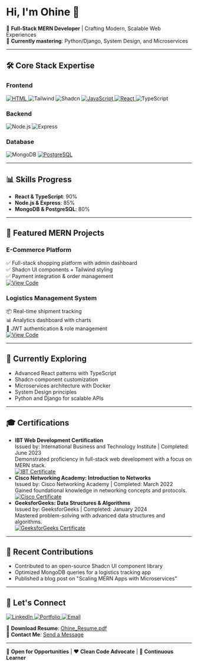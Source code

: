 # Hi, I'm Ohine 👋

🚀 **Full-Stack MERN Developer** | Crafting Modern, Scalable Web Experiences  
🌱 **Currently mastering**: Python/Django, System Design, and Microservices

---

## 🛠️ Core Stack Expertise

### **Frontend**
<div class="grid grid-cols-3 gap-2">
  <a href="https://github.com/YOUR_USERNAME" target="_blank">
    <img src="https://img.shields.io/badge/HTML-E34F26?style=for-the-badge&logo=html5&logoColor=white" alt="HTML">
  </a>
  <img src="https://img.shields.io/badge/Tailwind_CSS-38B2AC?style=for-the-badge&logo=tailwind-css&logoColor=white" alt="Tailwind">
  <img src="https://img.shields.io/badge/Shadcn/ui-000000?style=for-the-badge" alt="Shadcn">
  <a href="https://github.com/YOUR_USERNAME" target="_blank">
    <img src="https://img.shields.io/badge/JavaScript-F7DF1E?style=for-the-badge&logo=javascript&logoColor=black" alt="JavaScript">
  </a>
  <a href="https://github.com/YOUR_USERNAME" target="_blank">
    <img src="https://img.shields.io/badge/React-20232A?style=for-the-badge&logo=react&logoColor=61DAFB" alt="React">
  </a>
  <img src="https://img.shields.io/badge/TypeScript-3178C6?style=for-the-badge&logo=typescript&logoColor=white" alt="TypeScript">
</div>

### **Backend**
<div class="grid grid-cols-2 gap-2">
  <img src="https://img.shields.io/badge/Node.js-339933?style=for-the-badge&logo=nodedotjs&logoColor=white" alt="Node.js">
  <img src="https://img.shields.io/badge/Express.js-000000?style=for-the-badge&logo=express&logoColor=white" alt="Express">
</div>

### **Database**
<div class="grid grid-cols-2 gap-2">
  <img src="https://img.shields.io/badge/MongoDB-47A248?style=for-the-badge&logo=mongodb&logoColor=white" alt="MongoDB">
  <a href="https://github.com/YOUR_USERNAME" target="_blank">
    <img src="https://img.shields.io/badge/PostgreSQL-316192?style=for-the-badge&logo=postgresql&logoColor=white" alt="PostgreSQL">
  </a>
</div>

---

## 📊 Skills Progress
- **React & TypeScript**: 90%  
- **Node.js & Express**: 85%  
- **MongoDB & PostgreSQL**: 80%  


---

## 🚀 Featured MERN Projects

### **E-Commerce Platform**  
✅ Full-stack shopping platform with admin dashboard  
✅ Shadcn UI components + Tailwind styling  
✅ Payment integration & order management  
[![View Code](https://img.shields.io/badge/View_Code-181717?style=flat&logo=github)](https://github.com/YOUR_USERNAME/ecommerce)

### **Logistics Management System**  
📦 Real-time shipment tracking  
📊 Analytics dashboard with charts  
🔐 JWT authentication & role management  
[![View Code](https://img.shields.io/badge/View_Code-181717?style=flat&logo=github)](https://github.com/YOUR_USERNAME/logistics)

---

## 📍 Currently Exploring
- Advanced React patterns with TypeScript
- Shadcn component customization
- Microservices architecture with Docker
- System Design principles
- Python and Django for scalable APIs

---

## 🎓 Certifications
<div align="left">
  <ul>
    <li>
      <strong>IBT Web Development Certification</strong><br>
      Issued by: International Business and Technology Institute | Completed: June 2023<br>
      Demonstrated proficiency in full-stack web development with a focus on MERN stack.<br>
      <a href="https://example.com/ibt-certificate">
        <img src="https://img.shields.io/badge/View_Certificate-0077B5?style=for-the-badge&logo=academia&logoColor=white" alt="IBT Certificate">
      </a>
    </li>
    <li>
      <strong>Cisco Networking Academy: Introduction to Networks</strong><br>
      Issued by: Cisco Networking Academy | Completed: March 2022<br>
      Gained foundational knowledge in networking concepts and protocols.<br>
      <a href="https://example.com/cisco-certificate">
        <img src="https://img.shields.io/badge/View_Certificate-0077B5?style=for-the-badge&logo=academia&logoColor=white" alt="Cisco Certificate">
      </a>
    </li>
    <li>
      <strong>GeeksforGeeks: Data Structures & Algorithms</strong><br>
      Issued by: GeeksforGeeks | Completed: January 2024<br>
      Mastered problem-solving with advanced data structures and algorithms.<br>
      <a href="https://media.geeksforgeeks.org/courses/certificates/dd9f89babb888784f5d60b74009aa68a.pdf">
        <img src="https://img.shields.io/badge/View_Certificate-0077B5?style=for-the-badge&logo=academia&logoColor=white" alt="GeeksforGeeks Certificate">
      </a>
    </li>
  </ul>
</div>

---

## 🌟 Recent Contributions
- Contributed to an open-source Shadcn UI component library  
- Optimized MongoDB queries for a logistics tracking app  
- Published a blog post on "Scaling MERN Apps with Microservices"

---

## 💬 Let's Connect
<div class="grid grid-cols-3 gap-2">
  <a href="https://linkedin.com/in/YOUR_PROFILE">
    <img src="https://img.shields.io/badge/LinkedIn-0077B5?style=for-the-badge&logo=linkedin&logoColor=white" alt="LinkedIn">
  </a>
  <a href="https://your-portfolio.com">
    <img src="https://img.shields.io/badge/Portfolio-000000?style=for-the-badge&logo=vercel&logoColor=white" alt="Portfolio">
  </a>
  <a href="mailto:your.email@example.com">
    <img src="https://img.shields.io/badge/Email-D14836?style=for-the-badge&logo=gmail&logoColor=white" alt="Email">
  </a>
</div>

📄 **Download Resume**: [Ohine_Resume.pdf](https://example.com/resume.pdf)  
📩 **Contact Me**: [Send a Message](https://your-portfolio.com/contact)


---

🔭 **Open for Opportunities** | ❤️ **Clean Code Advocate** | 🌱 **Continuous Learner**
